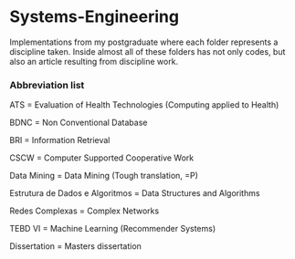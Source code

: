 # Systems-Engineering
Implementations from my postgraduate where each folder represents a discipline taken. Inside almost all of these folders has not only codes, but also an article resulting from discipline work.

### Abbreviation list
ATS = Evaluation of Health Technologies (Computing applied to Health)

BDNC = Non Conventional Database

BRI = Information Retrieval

CSCW = Computer Supported Cooperative Work

Data Mining = Data Mining (Tough translation, =P)

Estrutura de Dados e Algoritmos = Data Structures and Algorithms

Redes Complexas = Complex Networks

TEBD VI = Machine Learning (Recommender Systems)

Dissertation = Masters dissertation
